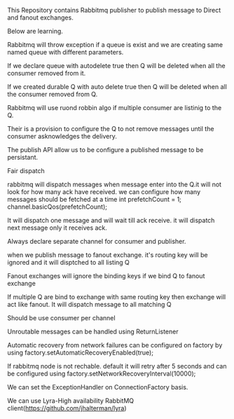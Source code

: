 This Repository contains Rabbitmq publisher to publish message to Direct and fanout exchanges.

Below are learning.

Rabbitmq will throw exception if a queue is exist and we are creating same named queue with different parameters.

If we declare queue with autodelete true then Q will be deleted when all the consumer removed from it.

If we created durable Q with auto delete true then Q will be deleted when all the consumer removed from Q.

Rabbitmq will use ruond robbin algo if multiple consumer are listinig to the Q.

Their is a provision to configure the Q to not remove messages until the consumer asknowledges the delivery.

The publish API allow us to be configure a published message to be persistant.

Fair dispatch

rabbitmq will dispatch messages when message enter into the Q.it will not look for how many ack have received.
we can configure how many messages should be fetched at a time 
int prefetchCount = 1;
channel.basicQos(prefetchCount);


It will dispatch one message and will wait till ack receive. it will dispatch next message only it receives ack.

Always declare separate channel for consumer and publisher.

when we publish message to fanout exchange. it's routing key will be ignored and it will disptched to all listing Q

Fanout exchanges will ignore the binding keys if we bind Q to fanout exchange

If multiple Q are bind to exchange with same routing key then exchange will act like fanout. It will dispatch message to all matching Q

Should be use consumer per channel

Unroutable messages can be handled using ReturnListener

Automatic recovery from network failures can be configured on factory by using 
factory.setAutomaticRecoveryEnabled(true);

If rabbitmq node is not rechable. default it will retry after 5 seconds and can be configured using
factory.setNetworkRecoveryInterval(10000);

We can set the ExceptionHandler on ConnectionFactory basis.

We can use Lyra-High availability RabbitMQ client(https://github.com/jhalterman/lyra)
